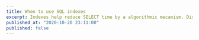 ```yaml
---
title: When to use SQL indexes
excerpt: Indexes help reduce SELECT time by a algorithmic mecanism. Discover how.
published_at: "2020-10-20 23:11:00"
published: false
---
```

